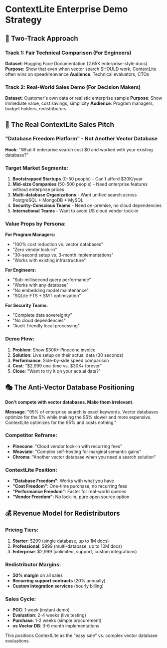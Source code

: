 # ContextLite Enterprise Demo Strategy

## 🎯 Two-Track Approach

### Track 1: Fair Technical Comparison (For Engineers)
**Dataset**: Hugging Face Documentation (2.65K enterprise-style docs)
**Purpose**: Show that even when vector search SHOULD work, ContextLite often wins on speed/relevance
**Audience**: Technical evaluators, CTOs

### Track 2: Real-World Sales Demo (For Decision Makers)  
**Dataset**: Customer's own data or realistic enterprise sample
**Purpose**: Show immediate value, cost savings, simplicity
**Audience**: Program managers, budget holders, redistributors

## 🚀 The Real ContextLite Sales Pitch

### "Database Freedom Platform" - Not Another Vector Database

**Hook**: "What if enterprise search cost $0 and worked with your existing database?"

### Target Market Segments:
1. **Bootstrapped Startups** (0-50 people) - Can't afford $30K/year
2. **Mid-size Companies** (50-500 people) - Need enterprise features without enterprise prices  
3. **Multi-database Organizations** - Want unified search across PostgreSQL + MongoDB + MySQL
4. **Security-Conscious Teams** - Need on-premise, no cloud dependencies
5. **International Teams** - Want to avoid US cloud vendor lock-in

### Value Props by Persona:

**For Program Managers:**
- "100% cost reduction vs. vector databases"
- "Zero vendor lock-in" 
- "30-second setup vs. 3-month implementations"
- "Works with existing infrastructure"

**For Engineers:**
- "Sub-millisecond query performance"
- "Works with any database"
- "No embedding model maintenance"
- "SQLite FTS + SMT optimization"

**For Security Teams:**
- "Complete data sovereignty"
- "No cloud dependencies"
- "Audit-friendly local processing"

### Demo Flow:
1. **Problem**: Show $30K+ Pinecone invoice
2. **Solution**: Live setup on their actual data (30 seconds)
3. **Performance**: Side-by-side speed comparison
4. **Cost**: "$2,999 one-time vs. $30K+ forever"
5. **Close**: "Want to try it on your actual data?"

## 🎭 The Anti-Vector Database Positioning

**Don't compete with vector databases. Make them irrelevant.**

**Message**: "95% of enterprise search is exact keywords. Vector databases optimize for the 5% while making the 95% slower and more expensive. ContextLite optimizes for the 95% and costs nothing."

### Competitor Reframe:
- **Pinecone**: "Cloud vendor lock-in with recurring fees"
- **Weaviate**: "Complex self-hosting for marginal semantic gains"  
- **Chroma**: "Another vector database when you need a search solution"

### ContextLite Position:
- **"Database Freedom"**: Works with what you have
- **"Cost Freedom"**: One-time purchase, no recurring fees
- **"Performance Freedom"**: Faster for real-world queries
- **"Vendor Freedom"**: No lock-in, pure open source option

## 💰 Revenue Model for Redistributors

### Pricing Tiers:
1. **Starter**: $299 (single database, up to 1M docs)
2. **Professional**: $999 (multi-database, up to 10M docs)  
3. **Enterprise**: $2,999 (unlimited, support, custom integrations)

### Redistributor Margins:
- **50% margin** on all sales
- **Recurring support contracts** (20% annually)
- **Custom integration services** (hourly billing)

### Sales Cycle:
- **POC**: 1 week (instant demo)
- **Evaluation**: 2-4 weeks (live testing)
- **Purchase**: 1-2 weeks (simple procurement)
- **vs Vector DB**: 3-6 month implementations

This positions ContextLite as the "easy sale" vs. complex vector database evaluations.